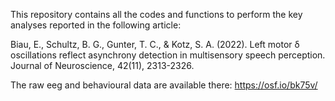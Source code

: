 This repository contains all the codes and functions to perform the key analyses reported in the following article:

Biau, E., Schultz, B. G., Gunter, T. C., & Kotz, S. A. (2022). Left motor δ oscillations reflect asynchrony detection in multisensory speech perception. Journal of Neuroscience, 42(11), 2313-2326.

The raw eeg and behavioural data are available there: https://osf.io/bk75v/
